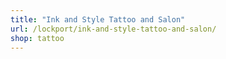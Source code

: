 ```yaml
---
title: "Ink and Style Tattoo and Salon"
url: /lockport/ink-and-style-tattoo-and-salon/
shop: tattoo
---
```

